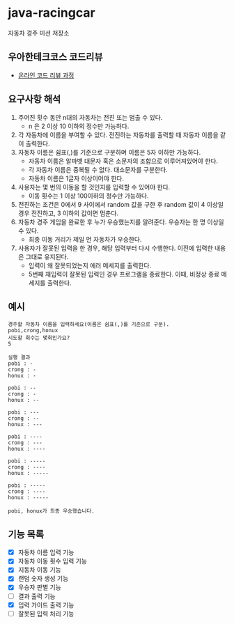 # java-racingcar

자동차 경주 미션 저장소

## 우아한테크코스 코드리뷰

- [온라인 코드 리뷰 과정](https://github.com/woowacourse/woowacourse-docs/blob/master/maincourse/README.md)

## 요구사항 해석

1. 주어진 횟수 동안 n대의 자동차는 전진 또는 멈출 수 있다.
    - n 은 2 이상 10 이하의 정수만 가능하다.
2. 각 자동차에 이름을 부여할 수 있다. 전진하는 자동차를 출력할 때 자동차 이름을 같이 출력한다.
3. 자동차 이름은 쉼표(,)를 기준으로 구분하며 이름은 5자 이하만 가능하다.
    - 자동차 이름은 알파벳 대문자 혹은 소문자의 조합으로 이루어져있어야 한다.
    - 각 자동차 이름은 중복될 수 없다. 대소문자를 구분한다.
    - 자동차 이름은 1글자 이상이어야 한다.
4. 사용자는 몇 번의 이동을 할 것인지를 입력할 수 있어야 한다.
    - 이동 횟수는 1 이상 100이하의 정수만 가능하다.
5. 전진하는 조건은 0에서 9 사이에서 random 값을 구한 후 random 값이 4 이상일 경우 전진하고, 3 이하의 값이면 멈춘다.
6. 자동차 경주 게임을 완료한 후 누가 우승했는지를 알려준다. 우승자는 한 명 이상일 수 있다.
    - 최종 이동 거리가 제일 먼 자동차가 우승한다.
7. 사용자가 잘못된 입력을 한 경우, 해당 입력부터 다시 수행한다. 이전에 입력한 내용은 그대로 유지된다.
    - 입력이 왜 잘못되었는지 에러 메세지를 출력한다.
    - 5번째 재입력이 잘못된 입력인 경우 프로그램을 종료한다. 이때, 비정상 종료 메세지를 출력한다.

## 예시

```
경주할 자동차 이름을 입력하세요(이름은 쉼표(,)를 기준으로 구분).
pobi,crong,honux
시도할 회수는 몇회인가요?
5

실행 결과
pobi : -
crong : -
honux : -

pobi : --
crong : -
honux : --

pobi : ---
crong : --
honux : ---

pobi : ----
crong : ---
honux : ----

pobi : -----
crong : ----
honux : -----

pobi : -----
crong : ----
honux : -----

pobi, honux가 최종 우승했습니다.
```

## 기능 목록

- [x] 자동차 이름 입력 기능
- [x] 자동차 이동 횟수 입력 기능
- [x] 지동차 이동 기능
- [x] 랜덤 숫자 생성 기능
- [x] 우승자 판별 기능
- [ ] 결과 출력 기능
- [x] 입력 가이드 출력 기능
- [ ] 잘못된 입력 처리 기능